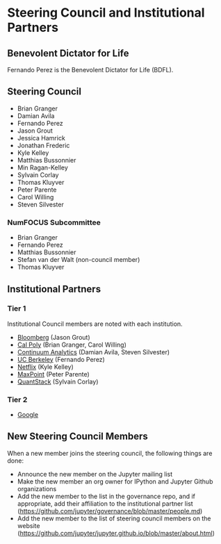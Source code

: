 # Steering Council and Institutional Partners

## Benevolent Dictator for Life

Fernando Perez is the Benevolent Dictator for Life (BDFL).

## Steering Council

- Brian Granger
- Damian Avila
- Fernando Perez
- Jason Grout
- Jessica Hamrick
- Jonathan Frederic
- Kyle Kelley
- Matthias Bussonnier
- Min Ragan-Kelley
- Sylvain Corlay
- Thomas Kluyver
- Peter Parente
- Carol Willing
- Steven Silvester

### NumFOCUS Subcommittee

- Brian Granger
- Fernando Perez
- Matthias Bussonnier
- Stefan van der Walt (non-council member)
- Thomas Kluyver

## Institutional Partners

### Tier 1

Institutional Council members are noted with each institution.

- [Bloomberg](http://www.bloomberg.com/) (Jason Grout)
- [Cal Poly](http://www.calpoly.edu/) (Brian Granger, Carol Willing)
- [Continuum Analytics](http://continuum.io/) (Damian Avila, Steven Silvester)
- [UC Berkeley](http://www.berkeley.edu/) (Fernando Perez)
- [Netflix](http://www.netflix.com/) (Kyle Kelley)
- [MaxPoint](http://maxpoint.com/) (Peter Parente)
- [QuantStack](http://quantstack.net/) (Sylvain Corlay)

### Tier 2

- [Google](https://www.google.com/)

## New Steering Council Members

When a new member joins the steering council, the following things are done:
- Announce the new member on the Jupyter mailing list
- Make the new member an org owner for IPython and Jupyter Github organizations
- Add the new member to the list in the governance repo, and if appropriate, add their affiliation to the institutional partner list (https://github.com/jupyter/governance/blob/master/people.md)
- Add the new member to the list of steering council members on the website (https://github.com/jupyter/jupyter.github.io/blob/master/about.html)


